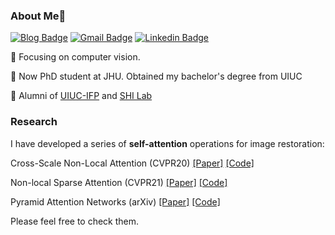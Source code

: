 ### About Me👋
[![Blog Badge](https://img.shields.io/badge/Web-HarukiYqM-orange)](https://yiqunm2.web.illinois.edu)
[![Gmail Badge](https://img.shields.io/badge/-meiyiqun2@gmail.com-RED?style=flat-square&labelColor=RED&logo=Gmail&logoColor=white&link=mailto:meiyiqun2@gmail.com)](mailto:meiyiqun2@gmail.com)
[![Linkedin Badge](https://img.shields.io/badge/-HarukiYqM-blue?style=flat-square&logo=Linkedin&logoColor=white&link=https://www.linkedin.com/in/yiqun-mei-969baa147/)](https://www.linkedin.com/in/yiqun-mei-969baa147)

:musical_note: Focusing on computer vision.


:speech_balloon: Now PhD student at JHU. Obtained my bachelor's degree from UIUC


:love_letter: Alumni of [UIUC-IFP](http://ifp-uiuc.github.io/) and [SHI Lab](https://www.humphreyshi.com/people)

### Research 

I have developed a series of **self-attention** operations for image restoration:


Cross-Scale Non-Local Attention (CVPR20) [[Paper]](https://openaccess.thecvf.com/content_CVPR_2020/papers/Mei_Image_Super-Resolution_With_Cross-Scale_Non-Local_Attention_and_Exhaustive_Self-Exemplars_Mining_CVPR_2020_paper.pdf) [[Code]](https://github.com/SHI-Labs/Cross-Scale-Non-Local-Attention)
 

Non-local Sparse Attention (CVPR21) [[Paper]](https://openaccess.thecvf.com/content/CVPR2021/papers/Mei_Image_Super-Resolution_With_Non-Local_Sparse_Attention_CVPR_2021_paper.pdf) [[Code]](https://github.com/HarukiYqM/Non-Local-Sparse-Attention)


Pyramid Attention Networks (arXiv) [[Paper]](https://arxiv.org/abs/2004.13824) [[Code]](https://github.com/SHI-Labs/Pyramid-Attention-Networks)


Please feel free to check them.




